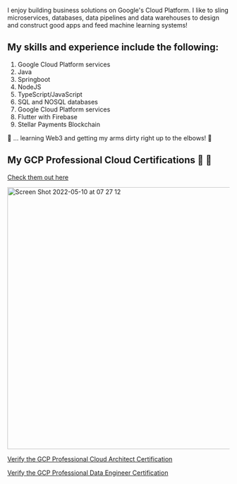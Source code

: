 I enjoy building business solutions on Google's Cloud Platform. I like to sling microservices, databases, data pipelines and data warehouses to design and construct good apps and feed machine learning systems!

## My skills and experience include the following:
1. Google Cloud Platform services
2. Java
3. Springboot 
4. NodeJS
5. TypeScript/JavaScript
6. SQL and NOSQL databases
7. Google Cloud Platform services
8. Flutter with Firebase
9. Stellar Payments Blockchain

🍎 ... learning Web3 and getting my arms dirty right up to the elbows! 🍎

## My GCP Professional Cloud Certifications 👋 👋
[Check them out here](https://www.credential.net/profile/aubreymalabie28641/wallet#gs.0jed0y)


<img width="594" alt="Screen Shot 2022-05-10 at 07 27 12" src="https://user-images.githubusercontent.com/343710/167548728-eb8ebb52-04dc-42ef-9a10-febee82cb705.png">

[Verify the GCP Professional Cloud Architect Certification](https://www.credential.net/639a436a-58dd-4f27-8720-31bd79836c93?key=449eefa5bc8a3bb4cb29c8cba04acfa62d698b52f7afcbe2209fbdb31f4b3df3)

[Verify the GCP Professional Data Engineer Certification](https://www.credential.net/5e605a5b-4b1c-4380-8024-deb34f975f86?key=6714f2885cf5bd5d43f2779db3e99d80c5db226942292c9392489a702e9664dd#gs.101v3ak)

